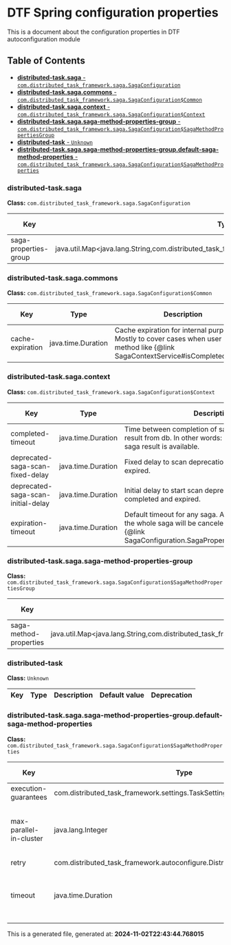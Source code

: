 # DTF Spring configuration properties
This is a document about the configuration properties in DTF autoconfiguration module
## Table of Contents
* [**distributed-task.saga** - `com.distributed_task_framework.saga.SagaConfiguration`](#distributed-task.saga)
* [**distributed-task.saga.commons** - `com.distributed_task_framework.saga.SagaConfiguration$Common`](#distributed-task.saga.commons)
* [**distributed-task.saga.context** - `com.distributed_task_framework.saga.SagaConfiguration$Context`](#distributed-task.saga.context)
* [**distributed-task.saga.saga-method-properties-group** - `com.distributed_task_framework.saga.SagaConfiguration$SagaMethodPropertiesGroup`](#distributed-task.saga.saga-method-properties-group)
* [**distributed-task** - `Unknown`](#distributed-task)
* [**distributed-task.saga.saga-method-properties-group.default-saga-method-properties** - `com.distributed_task_framework.saga.SagaConfiguration$SagaMethodProperties`](#distributed-task.saga.saga-method-properties-group.default-saga-method-properties)

### distributed-task.saga
**Class:** `com.distributed_task_framework.saga.SagaConfiguration`

|Key|Type|Description|Default value|Deprecation|
|---|----|-----------|-------------|-----------|
| saga-properties-group| java.util.Map&lt;java.lang.String,com.distributed_task_framework.saga.SagaConfiguration$SagaProperties&gt;| | | | 
### distributed-task.saga.commons
**Class:** `com.distributed_task_framework.saga.SagaConfiguration$Common`

|Key|Type|Description|Default value|Deprecation|
|---|----|-----------|-------------|-----------|
| cache-expiration| java.time.Duration| Cache expiration for internal purpose. Mostly to cover cases when user invoke method like {@link SagaContextService#isCompleted(UUID)}| | | 
### distributed-task.saga.context
**Class:** `com.distributed_task_framework.saga.SagaConfiguration$Context`

|Key|Type|Description|Default value|Deprecation|
|---|----|-----------|-------------|-----------|
| completed-timeout| java.time.Duration| Time between completion of saga and removing of its result from db. In other words: time interval during saga result is available.| | | 
| deprecated-saga-scan-fixed-delay| java.time.Duration| Fixed delay to scan deprecation sagas: completed and expired.| | | 
| deprecated-saga-scan-initial-delay| java.time.Duration| Initial delay to start scan deprecation sagas: completed and expired.| | | 
| expiration-timeout| java.time.Duration| Default timeout for any saga. After timout is expired, the whole saga will be canceled. Can be customized in {@link SagaConfiguration.SagaProperties#expirationTimeout}| | | 
### distributed-task.saga.saga-method-properties-group
**Class:** `com.distributed_task_framework.saga.SagaConfiguration$SagaMethodPropertiesGroup`

|Key|Type|Description|Default value|Deprecation|
|---|----|-----------|-------------|-----------|
| saga-method-properties| java.util.Map&lt;java.lang.String,com.distributed_task_framework.saga.SagaConfiguration$SagaMethodProperties&gt;| | | | 
### distributed-task
**Class:** `Unknown`

|Key|Type|Description|Default value|Deprecation|
|---|----|-----------|-------------|-----------|
### distributed-task.saga.saga-method-properties-group.default-saga-method-properties
**Class:** `com.distributed_task_framework.saga.SagaConfiguration$SagaMethodProperties`

|Key|Type|Description|Default value|Deprecation|
|---|----|-----------|-------------|-----------|
| execution-guarantees| com.distributed_task_framework.settings.TaskSettings$ExecutionGuarantees| Execution guarantees.| | | 
| max-parallel-in-cluster| java.lang.Integer| How many parallel saga methods can be in the cluster. &#x27;-1&#x27; means undefined and depends on current cluster configuration like how many pods work simultaneously.| | | 
| retry| com.distributed_task_framework.autoconfigure.DistributedTaskProperties$Retry| Retry policy for saga-task.| | | 
| timeout| java.time.Duration| Task timeout. If saga method still is in progress after timeout expired, it will be interrupted. {@link InterruptedException} will be risen in {@link Task#execute(ExecutionContext)}| | | 


This is a generated file, generated at: **2024-11-02T22:43:44.768015**

